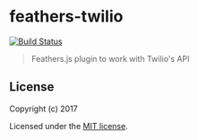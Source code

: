 # feathers-twilio

[![Build Status](https://travis-ci.org/dberube/feathers-twilio.png?branch=master)](https://travis-ci.org/dberube/feathers-twilio)

> Feathers.js plugin to work with Twilio's API

## License

Copyright (c) 2017

Licensed under the [MIT license](LICENSE).
